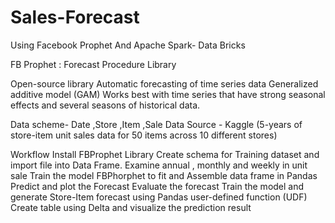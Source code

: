 # Sales-Forecast
Using Facebook Prophet And Apache Spark- Data Bricks

FB Prophet : Forecast Procedure Library 

Open-source library
Automatic forecasting of time series data
Generalized additive model (GAM)
Works best with time series that have strong seasonal effects and several seasons of historical data.

Data scheme- Date ,Store ,Item ,Sale
Data Source - Kaggle (5-years of store-item unit sales data for 50 items across 10 different stores)

Workflow
Install FBProphet Library
Create schema for Training dataset and import file into Data Frame.
Examine annual , monthly and weekly in unit sale
Train the model FBPhorphet to fit and Assemble data frame in Pandas
Predict and plot the Forecast
Evaluate the forecast
Train the model and generate Store-Item forecast using Pandas user-defined function (UDF)
Create table using Delta and visualize the prediction result

